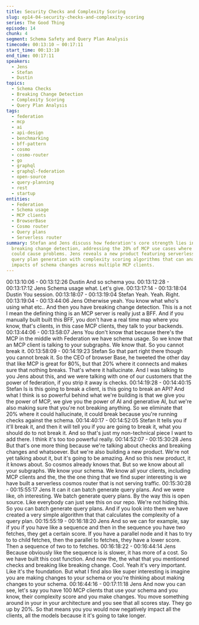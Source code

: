 ```yaml
---
title: Security Checks and Complexity Scoring
slug: ep14-04-security-checks-and-complexity-scoring
series: The Good Thing
episode: 14
chunk: 4
segment: Schema Safety and Query Plan Analysis
timecode: 00:13:10 – 00:17:11
start_time: 00:13:10
end_time: 00:17:11
speakers:
  - Jens
  - Stefan
  - Dustin
topics:
  - Schema Checks
  - Breaking Change Detection
  - Complexity Scoring
  - Query Plan Analysis
tags:
  - federation
  - mcp
  - ai
  - api-design
  - benchmarking
  - bff-pattern
  - cosmo
  - cosmo-router
  - go
  - graphql
  - graphql-federation
  - open-source
  - query-planning
  - rest
  - startup
entities:
  - Federation
  - Schema usage
  - MCP clients
  - BrowserBase
  - Cosmo router
  - Query plans
  - Serverless router
summary: Stefan and Jens discuss how federation's core strength lies in checks and
  breaking change detection, addressing the 20% of MCP use cases where hallucination
  could cause problems. Jens reveals a new product featuring serverless router batch
  query plan generation with complexity scoring algorithms that can analyze performance
  impacts of schema changes across multiple MCP clients.
---
```


00:13:10:06 - 00:13:12:26
Dustin
And so schema you.
00:13:12:28 - 00:13:17:12
Jens
Schema usage what. Let's give.
00:13:17:14 - 00:13:18:04
Dustin
You session.
00:13:18:07 - 00:13:19:04
Stefan
Yeah. Yeah. Right.
00:13:19:04 - 00:13:44:06
Jens
Otherwise yeah. You know what who's using what etc.. And then you have breaking change
detection. This is a not I mean the defining thing is an MCP server is really just a BFF. And if you
manually built built this BFF, you don't have a real time map where you know, that's clients, in
this case MCP clients, they talk to your backends.
00:13:44:06 - 00:13:58:07
Jens
You don't know that because there's the MCP in the middle with Federation we have schema
usage. So we know that an MCP client is talking to your subgraphs. We know that. So you
cannot break it.
00:13:58:09 - 00:14:19:23
Stefan
So that part right there though you cannot break it. So the CEO of browser Base, he tweeted the
other day that like MCP is great for 80%, but that 20% where it connects and makes sure that
nothing breaks. That's where it hallucinate. And I was talking to you Jens about this, and we
were talking with one of our customers that the power of federation, if you strip it away is
checks.
00:14:19:28 - 00:14:40:15
Stefan
Is is this going to break a client, is this going to break an API? And what I think is so powerful
behind what we're building is that we give you the power of MCP, we give you the power of AI
and generative AI, but we're also making sure that you're not breaking anything. So we
eliminate that 20% where it could hallucinate, it could break because you're running checks
against the schema.
00:14:40:17 - 00:14:52:05
Stefan
It tells you if it'll break it, and then it will tell you if you are going to break it, what you should do
to not break it. And so that's just my non-technical piece I want to add there. I think it's too too
powerful really.
00:14:52:07 - 00:15:30:28
Jens
But that's one more thing because we're talking about checks and breaking changes and
whatsoever. But we're also building a new product. We're not yet talking about it, but it's going to
be amazing. And so this new product, it it knows about. So cosmos already knows that. But so
we know about all your subgraphs. We know your schema. We know all your clients, including
MCP clients and the, the the one thing that we find super interesting is we have built a
serverless cosmos router that is not serving traffic.
00:15:30:28 - 00:15:55:17
Jens
It can it can batch generate query plans. And we were like, oh interesting. We batch generate
query plans. By the way this is open source. Like everybody can just see this on our repo. We're
not hiding this. So you can batch generate query plans. And if you look into them we have
created a very simple algorithm that that calculates the complexity of a query plan.
00:15:55:19 - 00:16:18:20
Jens
And so we can for example, say if you if you have like a sequence and then in the sequence
you have two fetches, they get a certain score. If you have a parallel node and it has to try to to
child fetches, then the parallel to fetches, they have a lower score. Then a sequence of two to to
fetches.
00:16:18:22 - 00:16:44:14
Jens
Because obviously like the sequence is is slower, it has more of a cost. So we have built this
cost function. And now the, the what that you mentioned checks and breaking like breaking
change. Cool. Yeah it's very important. Like it's the foundation. But what I find also like super
interesting is imagine you are making changes to your schema or you're thinking about making
changes to your schema.
00:16:44:16 - 00:17:11:18
Jens
And now you can see, let's say you have 100 MCP clients that use your schema and you know,
their complexity score and you make changes. You move something around in your in your
architecture and you see that all scores stay. They go up by 20%. So that means you you would
now negatively impact all the clients, all the models because it it's going to take longer.